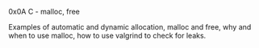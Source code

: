 0x0A C - malloc, free

Examples of automatic and dynamic allocation, malloc and free, why and when to
use malloc, how to use valgrind to check for leaks.
